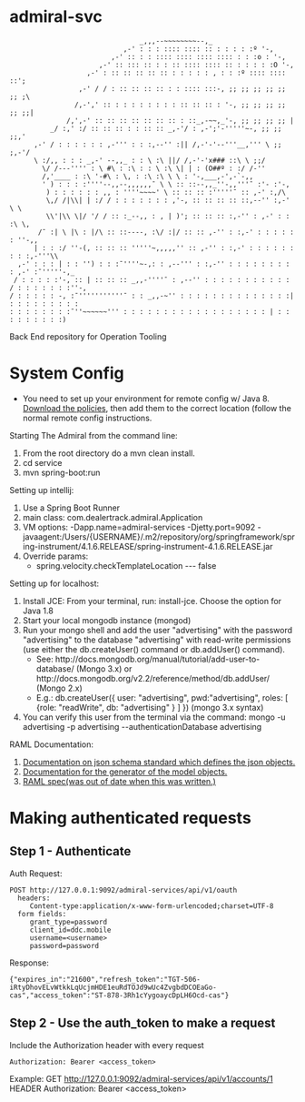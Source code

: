 admiral-svc
===========
```
                                _,,,--~~~~~~~~--,_
                            ,-' : : : :::: :::: :: : : : : :º '-,
                         ,-' :: : : :::: :::: :::: :::: : : :o : '-,
                      ,-' :: ::: :: : : :: :::: :::: :: : : : : :O '-,
                   ,-' : :: :: :: :: :: : : : : : , : : :º :::: :::: ::';
                 ,-' / / : :: :: :: :: : : :::: :::-, ;; ;; ;; ;; ;; ;; ;\
                /,-',' :: : : : : : : : : :: :: :: : '-, ;; ;; ;; ;; ;; ;;|
              /,',-' :: :: :: :: :: :: :: : ::_,-~~,_'-, ;; ;; ;; ;; |
          _/ :,' :/ :: :: :: : : :: :: _,-'/ : ,-';'-'''''~-, ;; ;; ;;,'
      ,-' / : : : : : : ,-''' : : :,--'' :|| /,-'-'--'''__,''' \ ;; ;,-'/
      \ :/,, : : : _,-' --,,_ : : \ :\ ||/ /,-'-'x### ::\ \ ;;/
        \/ /---'''' : \ #\ : :\ : : \ :\ \| | : (O##º : :/ /-''
        /,'____ : :\ '-#\ : \, : :\ :\ \ \ : '-,___,-',-`-,,
        ' ) : : : :''''--,,--,,,,,,¯ \ \ :: ::--,,_''-,,'''¯ :'- :'-,
         ) : : : : : : ,, : ''''~~~~' \ :: :: :: :'''''¯ :: ,-' :,/\
         \,/ /|\\| | :/ / : : : : : : : ,'-, :: :: :: :: ::,--'' :,-' \ \
         \\'|\\ \|/ '/ / :: :_--,, : , | )'; :: :: :: :,-'' : ,-' : : :\ \,
       /¯ :| \ |\ : |/\ :: ::----, :\/ :|/ :: :: ,-'' : :,-' : : : : : : ''-,,
      | : : :/ ''-(, :: :: :: '''''~,,,,,'' :: ,-'' : :,-' : : : : : : : : :,-'''\\
  ,-' : : : | : : '') : : :¯''''~-,: : ,--''' : :,-'' : : : : : : : : : ,-' :¯'''''-,_
 / : : : : :'-, :: | :: :: :: _,,-''''¯ : ,--'' : : : : : : : : : : : / : : : : : : :''-,
/ : : : : : -, :¯'''''''''''¯ : : _,,-~'' : : : : : : : : : : : : : :| : : : : : : : : :
: : : : : : : :¯''~~~~~~''' : : : : : : : : : : : : : : : : : : | : : : : : : : : :)
```
Back End repository for Operation Tooling

# System Config
- You need to set up your environment for remote config w/ Java 8. <a href="http://www.oracle.com/technetwork/java/javase/downloads/jce8-download-2133166.html">Download the policies</a>, then add them to the correct location (follow the normal remote config instructions.


Starting The Admiral from the command line:
<ol>
	<li>From the root directory do a mvn clean install.</li>
	<li>cd service</li>
	<li>mvn spring-boot:run</li>
</ol>

Setting up intellij:
<ol>
	<li>Use a Spring Boot Runner</li>
	<li>main class: com.dealertrack.admiral.Application</li>
	<li>VM options: -Dapp.name=admiral-services -Djetty.port=9092 -javaagent:/Users/{USERNAME}/.m2/repository/org/springframework/spring-instrument/4.1.6.RELEASE/spring-instrument-4.1.6.RELEASE.jar</li>
	<li>
		Override params:
		<ul>
			<li>spring.velocity.checkTemplateLocation --- false</li>
		</ul>
	</li>
</ol>

Setting up for localhost:

<ol>
	<li>Install JCE: From your terminal, run: install-jce. Choose the option for Java 1.8</li>
    <li>Start your local mongodb instance (mongod)</li>
    <li>Run your mongo shell and add the user "advertising" with the password "advertising" to the database "advertising" with read-write permissions (use either the db.createUser() command or db.addUser() command).
        <ul>
            <li>See: http://docs.mongodb.org/manual/tutorial/add-user-to-database/ (Mongo 3.x) or http://docs.mongodb.org/v2.2/reference/method/db.addUser/ (Mongo 2.x)
            <li>E.g.: db.createUser({ user: "advertising", pwd:"advertising", roles: [ {role: "readWrite", db: "advertising" } ] }) (mongo 3.x syntax)</li>
        </ul>
    </li>
    <li>You can verify this user from the terminal via the command: mongo -u advertising -p advertising --authenticationDatabase advertising</li>
</ol>


RAML Documentation:
<ol>
	<li><a href="http://json-schema.org/latest/json-schema-validation.html#anchor61">Documentation on json schema standard which defines the json objects.</a></li>
	<li><a href="https://github.com/joelittlejohn/jsonschema2pojo/wiki/Reference">Documentation for the generator of the model objects.</a></li>
	<li><a href="http://raml.org/spec.html">RAML spec(was out of date when this was written.)</a></li>
</ol>


Making authenticated requests
=========================


Step 1 - Authenticate
--------------------
Auth Request:
```
POST http://127.0.0.1:9092/admiral-services/api/v1/oauth
  headers:
     Content-type:application/x-www-form-urlencoded;charset=UTF-8
  form fields:  
     grant_type=password
     client_id=ddc.mobile
     username=<username>
     password=password
```

Response:
```
{"expires_in":"21600","refresh_token":"TGT-506-iRtyDhovELvWtkkLqUcjmHDE1euRdTOJd9wUc4ZvgbdDCOEaGo-cas","access_token":"ST-878-3Rh1cYygoaycDpLH6Ocd-cas"}
```

Step 2 - Use the auth_token to make a request
--------------------

Include the Authorization header with every request

`Authorization: Bearer <access_token>`


Example:
 GET       http://127.0.0.1:9092/admiral-services/api/v1/accounts/1
 HEADER    Authorization: Bearer <access_token>



